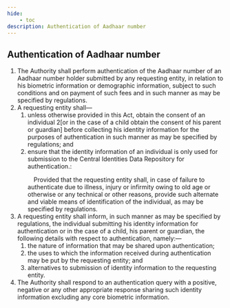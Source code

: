 ```yaml
---
hide:
    - toc
description: Authentication of Aadhaar number
---
```


## Authentication of Aadhaar number

1. The Authority shall perform authentication of the Aadhaar number of an Aadhaar number holder submitted by any requesting entity, in relation to his biometric information or demographic information, subject to such conditions and on payment of such fees and in such manner as may be specified by regulations.
2. A requesting entity shall—
    1. unless otherwise provided in this Act, obtain the consent of an individual 2[or in the case of a child obtain the consent of his parent or guardian] before collecting his identity information for the
    purposes of authentication in such manner as may be specified by regulations; and
    2. ensure that the identity information of an individual is only used for submission to the Central Identities Data Repository for authentication.: </p> &emsp;Provided that the requesting entity shall, in case of failure to authenticate due to illness, injury or infirmity owing to old age or otherwise or any technical or other reasons, provide such alternate and viable means of identification of the individual, as may be specified by regulations.
3. A requesting entity shall inform, in such manner as may be specified by regulations, the individual submitting his identity information for authentication or in the case of a child, his parent or guardian, the following details with respect to authentication, namely:—
    1. the nature of information that may be shared upon authentication;
    2. the uses to which the information received during authentication may be put by the requesting entity; and
    3. alternatives to submission of identity information to the requesting entity.
4. The Authority shall respond to an authentication query with a positive, negative or any other appropriate response sharing such identity information excluding any core biometric information.
